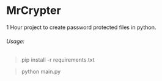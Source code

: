 # MrCrypter

1 Hour project to create password protected files in python.



###### Usage: 
> pip install -r requirements.txt

> python main.py
